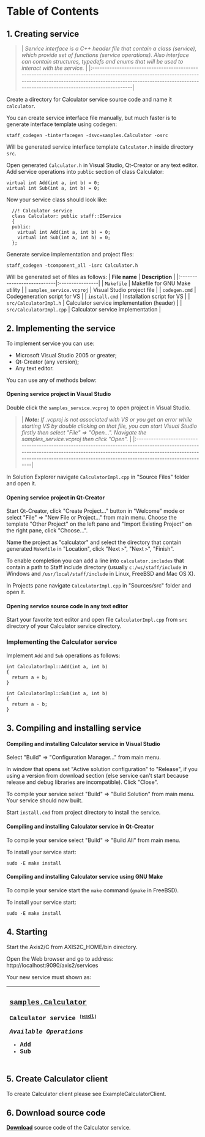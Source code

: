 <h1>Table of Contents</h1>


## 1. Creating service ##

> | _Service interface is a C++ header file that contain a class (service), which provide set of functions (service operations). Also interface can contain structures, typedefs and enums that will be used to interact with the service._ |
|:----------------------------------------------------------------------------------------------------------------------------------------------------------------------------------------------------------------------------------------|

Create a directory for Calculator service source code and name it `calculator`.

You can create service interface file manually, but much faster is to generate interface template using codegen:

```
staff_codegen -tinterfacegen -dsvc=samples.Calculator -osrc
```

Will be generated service interface template `Calculator.h` inside directory `src`.

Open generated `Calculator.h` in Visual Studio, Qt-Creator or any text editor. Add service operations into `public` section of class Calculator:
```
virtual int Add(int a, int b) = 0;
virtual int Sub(int a, int b) = 0;
```

Now your service class should look like:
```
  //! Calculator service
  class Calculator: public staff::IService
  {
  public:
    virtual int Add(int a, int b) = 0;
    virtual int Sub(int a, int b) = 0;
  };
```

Generate service implementation and project files:
```
staff_codegen -tcomponent_all -isrc Calculator.h
```

Will be generated set of files as follows:
| **File name**              | **Description** |
|:---------------------------|:----------------|
| `Makefile`                 | Makefile for GNU Make utility |
| `samples_service.vcproj`   | Visual Studio project file |
| `codegen.cmd`              | Codegeneration script for VS |
| `install.cmd`              | Installation script for VS |
| `src/CalculatorImpl.h`     | Calculator service implementation (header) |
| `src/CalculatorImpl.cpp`   | Calculator service implementation |


## 2. Implementing the service ##

To implement service you can use:
  * Microsoft Visual Studio 2005 or greater;
  * Qt-Creator (any version);
  * Any text editor.

You can use any of methods below:

#### Opening service project in Visual Studio ####

Double click the `samples_service.vcproj` to open project in Visual Studio.

> | _**Note:** If .vcproj is not associated with VS or you get an error while starting VS by double clicking on that file, you can start Visual Studio firstly then select "File" => "Open...". Navigate the samples\_service.vcproj then click "Open"._ |
|:-----------------------------------------------------------------------------------------------------------------------------------------------------------------------------------------------------------------------------------------------------|

In Solution Explorer navigate `CalculatorImpl.cpp` in "Source Files" folder and open it.


#### Opening service project in Qt-Creator ####

Start Qt-Creator, click "Create Project..." button in "Welcome" mode or select "File" => "New File or Project..." from main menu. Choose the template "Other Project" on the left pane and "Import Existing Project" on the right pane, click "Choose...".

Name the project as "calculator" and select the directory that contain generated `Makefile` in "Location", click "Next `>`",  "Next `>`", "Finish".

To enable completion you can add a line into `calculator.includes` that contain a path to Staff include directory (usually `c:/ws/staff/include` in Windows and `/usr/local/staff/include` in Linux, FreeBSD and Mac OS X).

In Projects pane navigate `CalculatorImpl.cpp` in "Sources/src" folder and open it.


#### Opening service source code in any text editor ####

Start your favorite text editor and open file `CalculatorImpl.cpp` from `src` directory of your Calculator service directory.


### Implementing the Calculator service ###

Implement `Add` and `Sub` operations as follows:
```
int CalculatorImpl::Add(int a, int b)
{
  return a + b;
}

int CalculatorImpl::Sub(int a, int b)
{
  return a - b;
}
```

## 3. Compiling and installing service ##


#### Compiling and installing Calculator service in Visual Studio ####

Select "Build" => "Configuration Manager..." from main menu.

In window that opens set "Active solution configuration" to "Release", if you using a version from download section (else service can't start because release and debug libraries are incompatible). Click "Close".

To compile your service select "Build" => "Build Solution" from main menu. Your service should now built.

Start `install.cmd` from project directory to install the service.


#### Compiling and installing Calculator service in Qt-Creator ####

To compile your service select "Build" => "Build All" from main menu.

To install your service start:
```
sudo -E make install
```


#### Compiling and installing Calculator service using GNU Make ####

To compile your service start the `make` command (`gmake` in FreeBSD).

To install your service start:
```
sudo -E make install
```


## 4. Starting ##

Start the Axis2/C from AXIS2C\_HOME/bin directory.

Open the Web browser and go to address: http://localhost:9090/axis2/services

Your new service must shown as:

|<font face='courier'><h3><u>samples.Calculator</u></h3><p>Calculator service <sup><a><code>[</code><a href='http://localhost:9090/axis2/services/staff.wsdl.Wsdl/get/samples/samples.Calculator.wsdl'>wsdl</a><code>]</code></a></sup></p><i>Available Operations</i> <ul><li>Add</li><li>Sub</li></ul></font>|
|:-------------------------------------------------------------------------------------------------------------------------------------------------------------------------------------------------------------------------------------------------------------------------------------------------------------|


## 5. Create Calculator client ##

To create Calculator client please see ExampleCalculatorClient.

## 6. Download source code ##

**[Download](http://staff.googlecode.com/files/samples.calculator_component.7z)** source code of the Calculator service.
